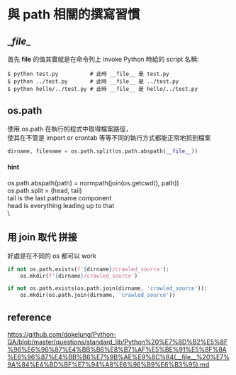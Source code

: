 # 與 path 相關的撰寫習慣

## \__file__

首先 __file__ 的值其實就是在命令列上 invoke Python 時給的 script 名稱:

```shell
$ python test.py          # 此時 __file__ 是 test.py
$ python ../test.py       # 此時 __file__ 是 ../test.py
$ python hello/../test.py # 此時 __file__ 是 hello/../test.py
```

## os.path


使用 os.path 在執行的程式中取得檔案路徑，<br>
使其在不管是 import or crontab 等等不同的執行方式都能正常地抓到檔案

```python
dirname, filename = os.path.split(os.path.abspath(__file__))
```

#### hint 
os.path.abspath(path) = normpath(join(os.getcwd(), path)) <br>
os.path.split = (head, tail) <br>
tail is the last pathname component<br>
head is everything leading up to that<br>
\

## 用 join 取代 拼接

好處是在不同的 os 都可以 work

```python
if not os.path.exists(f'{dirname}/crawled_source'):
    os.mkdir(f'{dirname}/crawled_source')
```

```python
if not os.path.exists(os.path.join(dirname, 'crawled_source')):
    os.mkdir(os.path.join(dirname, 'crawled_source'))
```

## reference 
https://github.com/dokelung/Python-QA/blob/master/questions/standard_lib/Python%20%E7%8D%B2%E5%8F%96%E6%96%87%E4%BB%B6%E8%B7%AF%E5%BE%91%E5%8F%8A%E6%96%87%E4%BB%B6%E7%9B%AE%E9%8C%84(__file__%20%E7%9A%84%E4%BD%BF%E7%94%A8%E6%96%B9%E6%B3%95).md